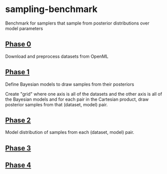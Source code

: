 # sampling-benchmark
Benchmark for samplers that sample from posterior distributions over model parameters

## [Phase 0](https://github.com/bradyneal/sampling-benchmark/tree/master/phases01_data_and_posteriors)
Download and preprocess datasets from OpenML

## [Phase 1](https://github.com/bradyneal/sampling-benchmark/tree/master/phases01_data_and_posteriors)
Define Bayesian models to draw samples from their posteriors

Create "grid" where one axis is all of the datasets and the other axis is all of the Bayesian models and for each pair in the Cartesian product, draw posterior samples from that (dataset, model) pair.

## [Phase 2](https://github.com/bradyneal/sampling-benchmark/tree/master/phase2_train_benchmarks)
Model distribution of samples from each (dataset, model) pair.

## [Phase 3](https://github.com/bradyneal/sampling-benchmark/tree/master/phase3_benchmark)

## [Phase 4](https://github.com/bradyneal/sampling-benchmark/tree/master/phase4_analysis)

